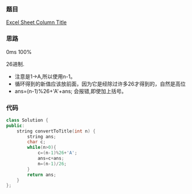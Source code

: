 ### 题目
[Excel Sheet Column Title](https://leetcode-cn.com/problems/excel-sheet-column-title/submissions/)
### 思路
0ms 100% 

26进制.
+ 注意是1->A,所以使用n-1。
+ 循环得到的新值应该放前面，因为它是经除过许多26才得到的，自然是高位
+ ans=(n-1)%26+'A'+ans; 会报错,即使加上括号。
### 代码
```c++
class Solution {
public:
    string convertToTitle(int n) {
        string ans;
        char c;
        while(n>0){
            c=(n-1)%26+'A';
            ans=c+ans;
            n=(n-1)/26;
        }
        return ans;
    }
};
```
